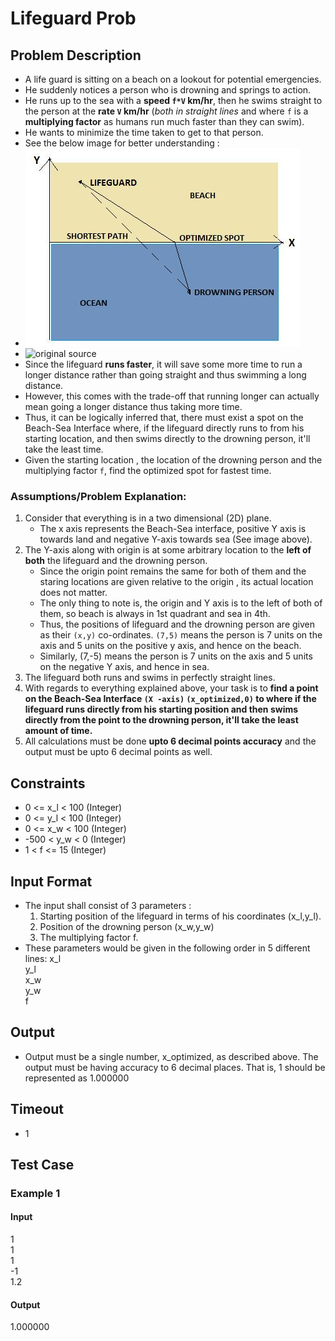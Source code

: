 # Lifeguard Prob

## Problem Description
- A life guard is sitting on a beach on a lookout for potential emergencies.
- He suddenly notices a person who is drowning and springs to action.
- He runs up to the sea with a **speed `f*V` km/hr**, then he swims straight to the person at the **rate `V` km/hr** (*both in straight lines* and where `f` is a **multiplying factor** as humans run much faster than they can swim).
- He wants to minimize the time taken to get to that person.
- See the below image for better understanding :
- ![Lifeguard Probimage1](./media/LifeguardProbimage1.png)
- ![original source](com.tcs.cv.automata.ei.middleware.DocxToHtmlConverter@7452c059:image1.png)
- Since the lifeguard **runs faster**, it will save some more time to run a longer distance rather than going straight and thus swimming a long distance.
- However, this comes with the trade-off that running longer can actually mean going a longer distance thus taking more time.
- Thus, it can be logically inferred that, there must exist a spot on the Beach-Sea Interface where, if the lifeguard directly runs to from his starting location, and then swims directly to the drowning person, it'll take the least time.
- Given the starting location , the location of the drowning person and the multiplying factor `f`, find the optimized spot for fastest time.

### Assumptions/Problem Explanation:
1. Consider that everything is in a two dimensional (2D) plane.
    - The x axis represents the Beach-Sea interface, positive Y axis is towards land and negative Y-axis towards sea (See image above).
2. The Y-axis along with origin is at some arbitrary location to the **left of both** the lifeguard and the drowning person.
    - Since the origin point remains the same for both of them and the staring locations are given relative to the origin , its actual location does not matter.
    - The only thing to note is, the origin and Y axis is to the left of both of them, so beach is always in 1st quadrant and sea in 4th.
    - Thus, the positions of lifeguard and the drowning person are given as their `(x,y)` co-ordinates. `(7,5)` means the person is 7 units on the axis and 5 units on the positive y axis, and hence on the beach.
    - Similarly, (7,-5) means the person is 7 units on the axis and 5 units on the negative Y axis, and hence in sea.
3. The lifeguard both runs and swims in perfectly straight lines.
4. With regards to everything explained above, your task is to **find a point on the Beach-Sea Interface `(X -axis)` `(x_optimized,0)` to where if the lifeguard runs directly from his starting position and then swims directly from the point to the drowning person, it'll take the least amount of time.**
5. All calculations must be done **upto 6 decimal points accuracy** and the output must be upto 6 decimal points as well.

## Constraints
- 0 <= x_l < 100 (Integer)
- 0 <= y_l < 100 (Integer)
- 0 <= x_w < 100 (Integer)
- -500 < y_w < 0 (Integer)
- 1 < f <= 15 (Integer)

## Input Format
- The input shall consist of 3 parameters :
    1. Starting position of the lifeguard in terms of his coordinates (x_l,y_l).
    2. Position of the drowning person (x_w,y_w)
    3. The multiplying factor f.
- These parameters would be given in the following order in 5 different lines:
    x_l  
    y_l  
    x_w  
    y_w  
    f  

## Output
- Output must be a single number, x_optimized, as described above. The output must be having accuracy to 6 decimal places. That is, 1 should be represented as 1.000000

## Timeout
- 1


## Test Case
### Example 1

#### Input
1  
1  
1  
-1  
1.2  

#### Output
1.000000  
